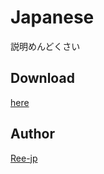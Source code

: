 Japanese
====

説明めんどくさい

## Download

[here](https://github.com/Ree-jp/elevator/releases/download/1.0.0/Elevator_v1.0.0.phar)

## Author

[Ree-jp](https://github.com/Ree-jp)

